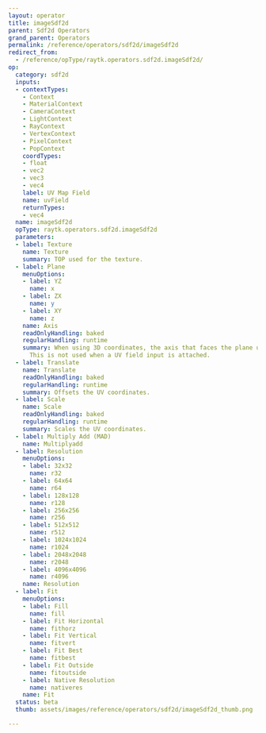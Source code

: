 ```yaml
---
layout: operator
title: imageSdf2d
parent: Sdf2d Operators
grand_parent: Operators
permalink: /reference/operators/sdf2d/imageSdf2d
redirect_from:
  - /reference/opType/raytk.operators.sdf2d.imageSdf2d/
op:
  category: sdf2d
  inputs:
  - contextTypes:
    - Context
    - MaterialContext
    - CameraContext
    - LightContext
    - RayContext
    - VertexContext
    - PixelContext
    - PopContext
    coordTypes:
    - float
    - vec2
    - vec3
    - vec4
    label: UV Map Field
    name: uvField
    returnTypes:
    - vec4
  name: imageSdf2d
  opType: raytk.operators.sdf2d.imageSdf2d
  parameters:
  - label: Texture
    name: Texture
    summary: TOP used for the texture.
  - label: Plane
    menuOptions:
    - label: YZ
      name: x
    - label: ZX
      name: y
    - label: XY
      name: z
    name: Axis
    readOnlyHandling: baked
    regularHandling: runtime
    summary: When using 3D coordinates, the axis that faces the plane used for UV.
      This is not used when a UV field input is attached.
  - label: Translate
    name: Translate
    readOnlyHandling: baked
    regularHandling: runtime
    summary: Offsets the UV coordinates.
  - label: Scale
    name: Scale
    readOnlyHandling: baked
    regularHandling: runtime
    summary: Scales the UV coordinates.
  - label: Multiply Add (MAD)
    name: Multiplyadd
  - label: Resolution
    menuOptions:
    - label: 32x32
      name: r32
    - label: 64x64
      name: r64
    - label: 128x128
      name: r128
    - label: 256x256
      name: r256
    - label: 512x512
      name: r512
    - label: 1024x1024
      name: r1024
    - label: 2048x2048
      name: r2048
    - label: 4096x4096
      name: r4096
    name: Resolution
  - label: Fit
    menuOptions:
    - label: Fill
      name: fill
    - label: Fit Horizontal
      name: fithorz
    - label: Fit Vertical
      name: fitvert
    - label: Fit Best
      name: fitbest
    - label: Fit Outside
      name: fitoutside
    - label: Native Resolution
      name: nativeres
    name: Fit
  status: beta
  thumb: assets/images/reference/operators/sdf2d/imageSdf2d_thumb.png

---
```

